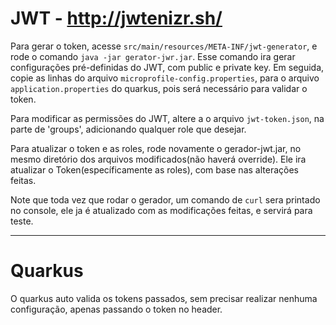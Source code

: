 # JWT - http://jwtenizr.sh/

Para gerar o token, acesse `src/main/resources/META-INF/jwt-generator`, e rode o comando `java -jar gerator-jwr.jar`.
Esse comando ira gerar configurações pré-definidas do JWT, com public e private key. Em seguida, copie as linhas do
arquivo `microprofile-config.properties`, para o arquivo `application.properties` do quarkus, pois será necessário para
validar o token.

Para modificar as permissões do JWT, altere a o arquivo `jwt-token.json`, na parte de 'groups', adicionando
qualquer role que desejar.

Para atualizar o token e as roles, rode novamente o gerador-jwt.jar, no mesmo diretório dos arquivos modificados(não
haverá override). Ele ira atualizar o Token(específicamente as roles), com base nas alterações feitas.

Note que toda vez que rodar o gerador, um comando de `curl` sera printado no console, ele ja é atualizado com as
modificações feitas, e servirá para teste.

---

# Quarkus

O quarkus auto valida os tokens passados, sem precisar realizar nenhuma configuração, apenas passando o token no header.
